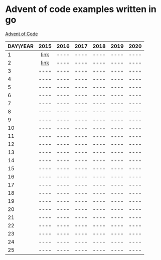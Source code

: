 # Advent of code examples written in go

[Advent of Code](https://adventofcode.com/ "Advent of Code")

|DAY\YEAR|2015                                                                                     |2016|2017|2018|2019|2020|
|--------|:---------------------------------------------------------------------------------------:|:--:|:--:|:--:|:--:|:--:|
|1       |[link](https://github.com/hskwakr/misc-go/tree/main/src/AdventOfCode/aoc2015/day1 "link")|----|----|----|----|----|
|2       |[link](https://github.com/hskwakr/misc-go/tree/main/src/AdventOfCode/aoc2015/day2 "link")|----|----|----|----|----|
|3       |----                                                                                     |----|----|----|----|----|
|4       |----                                                                                     |----|----|----|----|----|
|5       |----                                                                                     |----|----|----|----|----|
|6       |----                                                                                     |----|----|----|----|----|
|7       |----                                                                                     |----|----|----|----|----|
|8       |----                                                                                     |----|----|----|----|----|
|9       |----                                                                                     |----|----|----|----|----|
|10      |----                                                                                     |----|----|----|----|----|
|11      |----                                                                                     |----|----|----|----|----|
|12      |----                                                                                     |----|----|----|----|----|
|13      |----                                                                                     |----|----|----|----|----|
|14      |----                                                                                     |----|----|----|----|----|
|15      |----                                                                                     |----|----|----|----|----|
|16      |----                                                                                     |----|----|----|----|----|
|17      |----                                                                                     |----|----|----|----|----|
|18      |----                                                                                     |----|----|----|----|----|
|19      |----                                                                                     |----|----|----|----|----|
|20      |----                                                                                     |----|----|----|----|----|
|21      |----                                                                                     |----|----|----|----|----|
|22      |----                                                                                     |----|----|----|----|----|
|23      |----                                                                                     |----|----|----|----|----|
|24      |----                                                                                     |----|----|----|----|----|
|25      |----                                                                                     |----|----|----|----|----|
